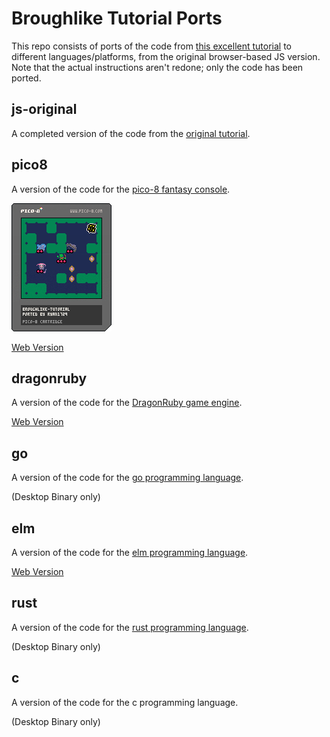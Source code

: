 # Broughlike Tutorial Ports

This repo consists of ports of the code from [this excellent tutorial](https://github.com/nluqo/broughlike-tutorial) to different languages/platforms, from the original browser-based JS version. Note that the actual instructions aren't redone; only the code has been ported.

## js-original

A completed version of the code from the [original tutorial](https://github.com/nluqo/broughlike-tutorial).

## pico8

A version of the code for the [pico-8 fantasy console](https://www.lexaloffle.com/pico-8.php).

![pico-8 png cartridge](./pico8/broughlike-tutorial.p8.png)

[Web Version](https://ryan1729.github.io/broughlike-tutorial-ports/pico-8.html)

## dragonruby

A version of the code for the [DragonRuby game engine](https://dragonruby.itch.io/dragonruby-gtk).

[Web Version](https://ryan1729.github.io/broughlike-tutorial-ports/dragonruby/index.html)

## go

A version of the code for the [go programming language](https://golang.org/).

(Desktop Binary only)

## elm

A version of the code for the [elm programming language](https://elm-lang.org/).

[Web Version](https://ryan1729.github.io/broughlike-tutorial-ports/elm/index.html)


## rust

A version of the code for the [rust programming language](https://rust-lang.org/).

(Desktop Binary only)

## c

A version of the code for the c programming language. <!-- is there an official c website? -->

(Desktop Binary only)

